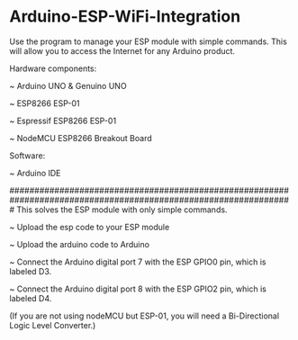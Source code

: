 # Arduino-ESP-WiFi-Integration
Use the program to manage your ESP module with simple commands. This will allow you to access the Internet for any Arduino product.


Hardware components:

~ Arduino UNO & Genuino UNO	

~ ESP8266 ESP-01	

~ Espressif ESP8266 ESP-01

~ NodeMCU ESP8266 Breakout Board


Software:

~ Arduino IDE	

#################################################################################################################
This solves the ESP module with only simple commands.

~ Upload the esp code to your ESP module

~ Upload the arduino code to Arduino

~ Connect the Arduino digital port 7 with the ESP GPIO0 pin, which is labeled D3.

~ Connect the Arduino digital port 8 with the ESP GPIO2 pin, which is labeled D4.

(If you are not using nodeMCU but ESP-01, you will need a Bi-Directional Logic Level Converter.)
